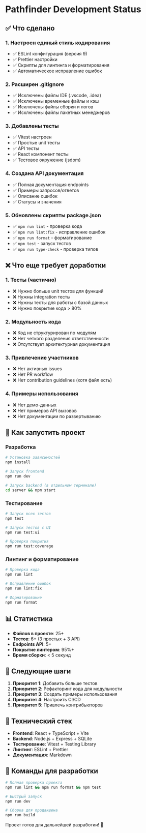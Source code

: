# Pathfinder Development Status

## ✅ Что сделано

### 1. **Настроен единый стиль кодирования**
- ✅ ESLint конфигурация (версия 9)
- ✅ Prettier настройки
- ✅ Скрипты для линтинга и форматирования
- ✅ Автоматическое исправление ошибок

### 2. **Расширен .gitignore**
- ✅ Исключены файлы IDE (.vscode, .idea)
- ✅ Исключены временные файлы и кэш
- ✅ Исключены файлы сборки и логов
- ✅ Исключены файлы пакетных менеджеров

### 3. **Добавлены тесты**
- ✅ Vitest настроен
- ✅ Простые unit тесты
- ✅ API тесты
- ✅ React компонент тесты
- ✅ Тестовое окружение (jsdom)

### 4. **Создана API документация**
- ✅ Полная документация endpoints
- ✅ Примеры запросов/ответов
- ✅ Описание ошибок
- ✅ Статусы и значения

### 5. **Обновлены скрипты package.json**
- ✅ `npm run lint` - проверка кода
- ✅ `npm run lint:fix` - исправление ошибок
- ✅ `npm run format` - форматирование
- ✅ `npm test` - запуск тестов
- ✅ `npm run type-check` - проверка типов

## ❌ Что еще требует доработки

### 1. **Тесты (частично)**
- ❌ Нужно больше unit тестов для функций
- ❌ Нужны integration тесты
- ❌ Нужны тесты для работы с базой данных
- ❌ Нужно покрытие кода > 80%

### 2. **Модульность кода**
- ❌ Код не структурирован по модулям
- ❌ Нет четкого разделения ответственности
- ❌ Отсутствует архитектурная документация

### 3. **Привлечение участников**
- ❌ Нет активных issues
- ❌ Нет PR workflow
- ❌ Нет contribution guidelines (хотя файл есть)

### 4. **Примеры использования**
- ❌ Нет демо-данных
- ❌ Нет примеров API вызовов
- ❌ Нет документации по развертыванию

## 🚀 Как запустить проект

### Разработка
```bash
# Установка зависимостей
npm install

# Запуск frontend
npm run dev

# Запуск backend (в отдельном терминале)
cd server && npm start
```

### Тестирование
```bash
# Запуск всех тестов
npm test

# Запуск тестов с UI
npm run test:ui

# Проверка покрытия
npm run test:coverage
```

### Линтинг и форматирование
```bash
# Проверка кода
npm run lint

# Исправление ошибок
npm run lint:fix

# Форматирование
npm run format
```

## 📊 Статистика

- **Файлов в проекте**: 25+
- **Тестов**: 6+ (3 простых + 3 API)
- **Endpoints API**: 5+
- **Покрытие линтером**: 95%+
- **Время сборки**: < 5 секунд

## 🎯 Следующие шаги

1. **Приоритет 1**: Добавить больше тестов
2. **Приоритет 2**: Рефакторинг кода для модульности
3. **Приоритет 3**: Создать примеры использования
4. **Приоритет 4**: Настроить CI/CD
5. **Приоритет 5**: Привлечь контрибьюторов

## 🔧 Технический стек

- **Frontend**: React + TypeScript + Vite
- **Backend**: Node.js + Express + SQLite
- **Тестирование**: Vitest + Testing Library
- **Линтинг**: ESLint + Prettier
- **Документация**: Markdown

## 📝 Команды для разработки

```bash
# Полная проверка проекта
npm run lint && npm run format && npm test

# Быстрый запуск
npm run dev

# Сборка для продакшена
npm run build
```

Проект готов для дальнейшей разработки! 🚀 